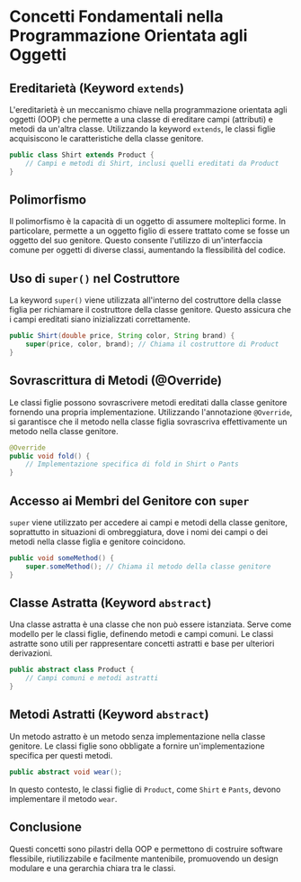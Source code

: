 
# Concetti Fondamentali nella Programmazione Orientata agli Oggetti

## Ereditarietà (Keyword `extends`)
L'ereditarietà è un meccanismo chiave nella programmazione orientata agli oggetti (OOP) che permette a una classe di ereditare campi (attributi) e metodi da un'altra classe. Utilizzando la keyword `extends`, le classi figlie acquisiscono le caratteristiche della classe genitore.

```java
public class Shirt extends Product {
    // Campi e metodi di Shirt, inclusi quelli ereditati da Product
}
```

## Polimorfismo
Il polimorfismo è la capacità di un oggetto di assumere molteplici forme. In particolare, permette a un oggetto figlio di essere trattato come se fosse un oggetto del suo genitore. Questo consente l'utilizzo di un'interfaccia comune per oggetti di diverse classi, aumentando la flessibilità del codice.

## Uso di `super()` nel Costruttore
La keyword `super()` viene utilizzata all'interno del costruttore della classe figlia per richiamare il costruttore della classe genitore. Questo assicura che i campi ereditati siano inizializzati correttamente.

```java
public Shirt(double price, String color, String brand) {
    super(price, color, brand); // Chiama il costruttore di Product
}
```

## Sovrascrittura di Metodi (@Override)
Le classi figlie possono sovrascrivere metodi ereditati dalla classe genitore fornendo una propria implementazione. Utilizzando l'annotazione `@Override`, si garantisce che il metodo nella classe figlia sovrascriva effettivamente un metodo nella classe genitore.

```java
@Override
public void fold() {
    // Implementazione specifica di fold in Shirt o Pants
}
```

## Accesso ai Membri del Genitore con `super`
`super` viene utilizzato per accedere ai campi e metodi della classe genitore, soprattutto in situazioni di ombreggiatura, dove i nomi dei campi o dei metodi nella classe figlia e genitore coincidono.

```java
public void someMethod() {
    super.someMethod(); // Chiama il metodo della classe genitore
}
```

## Classe Astratta (Keyword `abstract`)
Una classe astratta è una classe che non può essere istanziata. Serve come modello per le classi figlie, definendo metodi e campi comuni. Le classi astratte sono utili per rappresentare concetti astratti e base per ulteriori derivazioni.

```java
public abstract class Product {
    // Campi comuni e metodi astratti
}
```

## Metodi Astratti (Keyword `abstract`)
Un metodo astratto è un metodo senza implementazione nella classe genitore. Le classi figlie sono obbligate a fornire un'implementazione specifica per questi metodi.

```java
public abstract void wear();
```

In questo contesto, le classi figlie di `Product`, come `Shirt` e `Pants`, devono implementare il metodo `wear`.

## Conclusione
Questi concetti sono pilastri della OOP e permettono di costruire software flessibile, riutilizzabile e facilmente mantenibile, promuovendo un design modulare e una gerarchia chiara tra le classi.
